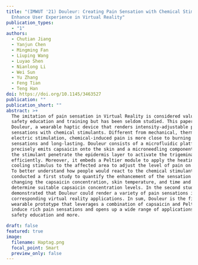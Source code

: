 ```yaml
---
title: "(IMWUT '21) Douleur: Creating Pain Sensation with Chemical Stimulant to
  Enhance User Experience in Virtual Reality"
publication_types:
  - "1"
authors:
  - Chutian Jiang
  - Yanjun Chen
  - Mingming Fan
  - Liuping Wang
  - Luyao Shen
  - Nianlong Li
  - Wei Sun
  - Yu Zhang
  - Feng Tian
  - Teng Han
doi: https://doi.org/10.1145/3463527
publication: ""
publication_short: ""
abstract: >+
  The imitation of pain sensation in Virtual Reality is considered valuable for
  safety education and training but has been seldom studied. This paper presents
  Douleur, a wearable haptic device that renders intensity-adjustable pain
  sensations with chemical stimulants. Different from mechanical, thermal, or
  electric stimulation, chemical-induced pain is more close to burning
  sensations and long-lasting. Douleur consists of a microfluidic platform that
  precisely emits capsaicin onto the skin and a microneedling component to help
  the stimulant penetrate the epidermis layer to activate the trigeminal nerve
  efficiently. Moreover, it embeds a Peltier module to apply the heating or
  cooling stimulus to the affected area to adjust the level of pain on the skin.
  To better understand how people would react to the chemical stimulant, we
  conducted a first study to quantify the enhancement of the sensation by
  changing the capsaicin concentration, skin temperature, and time and to
  determine suitable capsaicin concentration levels. In the second study, we
  demonstrated that Douleur could render a variety of pain sensations in
  corresponding virtual reality applications. In sum, Douleur is the first
  wearable prototype that leverages a combination of capsaicin and Peltier to
  induce rich pain sensations and opens up a wide range of applications for
  safety education and more.

draft: false
featured: true
image:
  filename: Haptag.png
  focal_point: Smart
  preview_only: false
---
```

